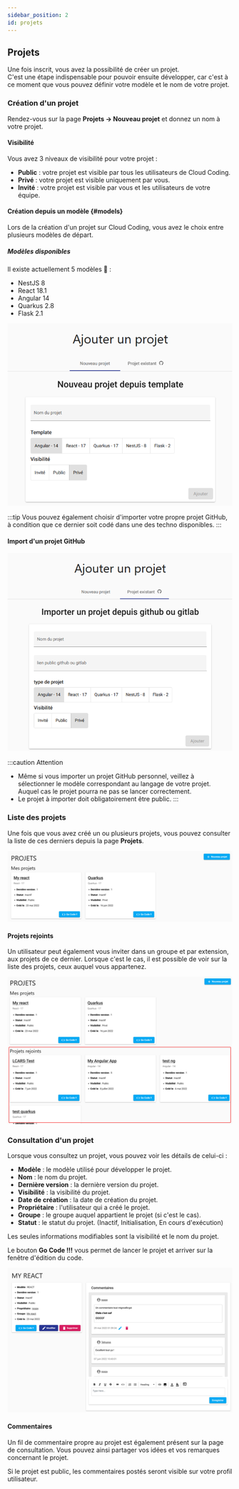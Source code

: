 ```yaml
---
sidebar_position: 2
id: projets
---
```


## Projets

Une fois inscrit, vous avez la possibilité de créer un projet.<br/>
C'est une étape indispensable pour pouvoir ensuite développer, car c'est
à ce moment que vous pouvez définir votre modèle et le nom de votre projet.

### Création d'un projet

Rendez-vous sur la page **Projets → Nouveau projet** et donnez un nom à votre projet.

#### Visibilité

Vous avez 3 niveaux de visibilité pour votre projet :

* **Public** : votre projet est visible par tous les utilisateurs de Cloud Coding.
* **Privé** : votre projet est visible uniquement par vous.
* **Invité** : votre projet est visible par vous et les utilisateurs de votre équipe.

#### Création depuis un modèle {#models}

Lors de la création d'un projet sur Cloud Coding,
vous avez le choix entre plusieurs modèles de départ.

##### Modèles disponibles

Il existe actuellement 5 modèles :100: :

- NestJS 8
- React 18.1
- Angular 14
- Quarkus 2.8
- Flask 2.1

![](img/0f46975e.png)

:::tip
Vous pouvez également choisir d'importer votre propre projet GitHub,
à condition que ce dernier soit codé dans une des techno disponibles.
:::

#### Import d'un projet GitHub

![](img/93fd8627.png)

:::caution Attention
- Même si vous importer un projet GitHub personnel, veillez à sélectionner le modèle correspondant au langage de votre
  projet.
  Auquel cas le projet pourra ne pas se lancer correctement.
- Le projet à importer doit obligatoirement être public.
:::

### Liste des projets

Une fois que vous avez créé un ou plusieurs projets, vous pouvez consulter la liste de ces derniers depuis la page **Projets**.

![](img/ad8bb7bf.png)

#### Projets rejoints

Un utilisateur peut également vous inviter dans un groupe et par extension, aux projets de ce dernier.
Lorsque c'est le cas, il est possible de voir sur la liste des projets, ceux auquel vous appartenez.

![](./img/2_projets-1658067397499.png)

### Consultation d'un projet

Lorsque vous consultez un projet, vous pouvez voir les détails de celui-ci :

- **Modèle** : le modèle utilisé pour développer le projet.
- **Nom** : le nom du projet.
- **Dernière version** : la dernière version du projet.
- **Visibilité** : la visibilité du projet.
- **Date de création** : la date de création du projet.
- **Propriétaire** : l'utilisateur qui a créé le projet.
- **Groupe** : le groupe auquel appartient le projet (si c'est le cas).
- **Statut** : le statut du projet. (Inactif, Initialisation, En cours d'exécution)

Les seules informations modifiables sont la visibilité et le nom du projet.

Le bouton **Go Code !!!** vous permet de lancer le projet et arriver sur la fenêtre d'édition du code.


![](img/623bbec3.png)

#### Commentaires

Un fil de commentaire propre au projet est également présent sur la page de consultation.
Vous pouvez ainsi partager vos idées et vos remarques concernant le projet.

Si le projet est public, les commentaires postés seront visible sur votre profil utilisateur.

